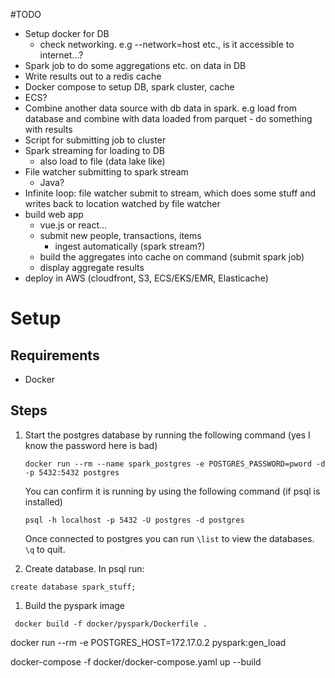 #TODO
* Setup docker for DB
    - check networking. e.g --network=host etc., is it accessible to internet...?
* Spark job to do some aggregations etc. on data in DB
* Write results out to a redis cache
* Docker compose to setup DB, spark cluster, cache
* ECS?
* Combine another data source with db data in spark. e.g load from database and combine with data loaded from parquet -  do something with results
* Script for submitting job to cluster
* Spark streaming for loading to DB
    - also load to file (data lake like)
* File watcher submitting to spark stream
    - Java?
* Infinite loop: file watcher submit to stream, which does some stuff and writes back to location watched by file watcher
* build web app
    - vue.js or react...
    - submit new people, transactions, items
        - ingest automatically (spark stream?)
    - build the aggregates into cache on command (submit spark job)
    - display aggregate results
* deploy in AWS (cloudfront, S3, ECS/EKS/EMR, Elasticache)
    
# Setup
## Requirements
* Docker

## Steps
1. Start the postgres database by running the following command (yes I know the password here is bad)
    ```commandline
    docker run --rm --name spark_postgres -e POSTGRES_PASSWORD=pword -d -p 5432:5432 postgres
    ``` 
    You can confirm it is running by using the following command (if psql is installed)
    ```commandline
    psql -h localhost -p 5432 -U postgres -d postgres
    ```
    Once connected to postgres you can run `\list` to view the databases. `\q` to quit.

1. Create database. In psql run:
```psql
create database spark_stuff;
```

1. Build the pyspark image
```commandline
 docker build -f docker/pyspark/Dockerfile .
```
docker run --rm -e POSTGRES_HOST=172.17.0.2 pyspark:gen_load

docker-compose -f docker/docker-compose.yaml up --build